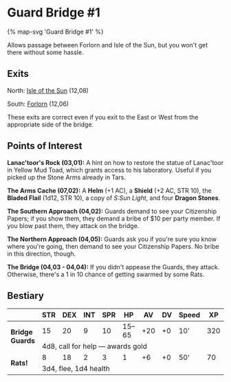 # Guard Bridge #1

{% map-svg 'Guard Bridge #1' %}

Allows passage between Forlorn and Isle of the Sun, but you won't get there without some hassle.

## Exits

North: [Isle of the Sun](/dragon-wars/maps/dilmun) (12,08)

South: [Forlorn](/dragon-wars/maps/dilmun) (12,06)

These exits are correct even if you exit to the East or West from the appropriate side of the bridge.

## Points of Interest

**Lanac'toor's Rock (03,01):** A hint on how to restore the statue of Lanac'toor in Yellow Mud Toad, which grants access to his laboratory. Useful if you picked up the Stone Arms already in Tars.

**The Arms Cache (07,02):** A **Helm** (+1 AC), a **Shield** (+2 AC, STR 10), the **Bladed Flail** (1d12, STR 10), a copy of *S:Sun Light*, and four **Dragon Stones**.

**The Southern Approach (04,02):** Guards demand to see your Citizenship Papers; if you show them, they demand a bribe of $10 per party member. If you blow past them, they attack on the bridge.

**The Northern Approach (04,05):** Guards ask you if you're sure you know where you're going, then demand to see your Citizenship Papers. No bribe in this direction, though.

**The Bridge (04,03 - 04,04):** If you didn't appease the Guards, they attack. Otherwise, there's a 1 in 10 chance of getting swarmed by some Rats.

## Bestiary

<table>
  <thead>
    <tr>
      <th></th>
      <th>STR</th>
      <th>DEX</th>
      <th>INT</th>
      <th>SPR</th>
      <th>HP</th>
      <th>AV</th>
      <th>DV</th>
      <th>Speed</th>
      <th>XP</th>
    </tr>
  </thead>
  <tbody>
    <tr>
      <td rowspan=2><b>Bridge Guards</b></td>
      <td class="c">15</td>
      <td class="c">20</td>
      <td class="c">9</td>
      <td class="c">10</td>
      <td class="c">15&ndash;65</td>
      <td class="c">+20</td>
      <td class="c">+0</td>
      <td class="c">10'</td>
      <td class="c">320</td>
    </tr><tr>
      <td colspan=9>4d8, call for help — awards gold</td>
    </tr><tr>
      <td rowspan=2><b>Rats!</b></td>
      <td class="c">8</td>
      <td class="c">18</td>
      <td class="c">2</td>
      <td class="c">3</td>
      <td class="c">1</td>
      <td class="c">+6</td>
      <td class="c">+0</td>
      <td class="c">50'</td>
      <td class="c">70</td>
    </tr><tr>
      <td colspan=9>3d4, flee, 1d4 health</td>
    </tr>
  </tbody>
</table>
